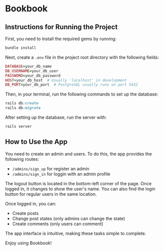 # Bookbook

## Instructions for Running the Project

First, you need to install the required gems by running:
```ruby
bundle install
```
Next, create a ```.env``` file in the project root directory with the following fields:
```ruby
DATABASE=your_db_name
DB_USERNAME=your_db_user
PASSWORD=your_db_password
HOST=your_db_host  # Usually 'localhost' in development
DB_PORT=your_db_port  # PostgreSQL usually runs on port 5432
```
Then, in your terminal, run the following commands to set up the database:
```ruby
rails db:create
rails db:migrate
```
After setting up the database, run the server with:
```ruby
rails server
```

## How to Use the App
You need to create an admin and users. To do this, the app provides the following routes:

* ```/admins/sign_up``` for register an admin
* ```/admins/sign_in``` for loggin with an admin profile

The logout button is located in the bottom-left corner of the page. Once logged in, it changes to show the user's name. You can also find the login button for regular users in the same location.

Once logged in, you can:

* Create posts
* Change post states (only admins can change the state)
* Create comments (only users can comment)

The app interface is intuitive, making these tasks simple to complete.

Enjoy using Bookbook!